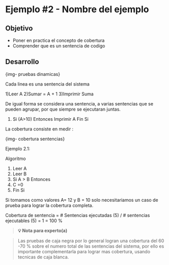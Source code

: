 # Ejemplo #2 - Nombre del ejemplo

## Objetivo

* Poner en practica el concepto de cobertura
* Comprender que es un sentencia de codigo

## Desarrollo

{img- pruebas dinamicas}

Cada linea es una sentencia del sistema

1)Leer A
2)Sumar = A + 1
3)Imprimir Suma 

De igual forma se considera una sentencia, a varias sentencias que se pueden agrupar, por que siempre se ejecutaran juntas.

1) Si (A>10) Entonces
	Imprimir A
   Fin Si
   
La cobertura consiste en medir :

{img- cobertura sentencias}

Ejemplo 2.1:

Algoritmo

1) Leer A
2) Leer B
3) Si A > B Entonces
4)    C =0
5) Fin Si 

Si tomamos como valores A= 12 y B = 10 solo necesitariamos un caso de prueba para lograr la cobertura completa.


Cobertura de sentencia = # Sentencias ejecutadas (5) / # sentencias ejecutables (5) = 1 = 100 % 

>**💡 Nota para experto(a)**

> Las pruebas de caja negra por lo general logran una cobertura del 60 -70 % sobre el numero total de las sentencias del sistema, por ello es importante complementarla para lograr mas cobertura, usando tecnicas de caja blanca.

